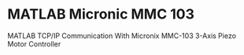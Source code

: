 # MATLAB Micronic MMC 103

MATLAB TCP/IP Communication With Micronix MMC-103 3-Axis Piezo Motor Controller